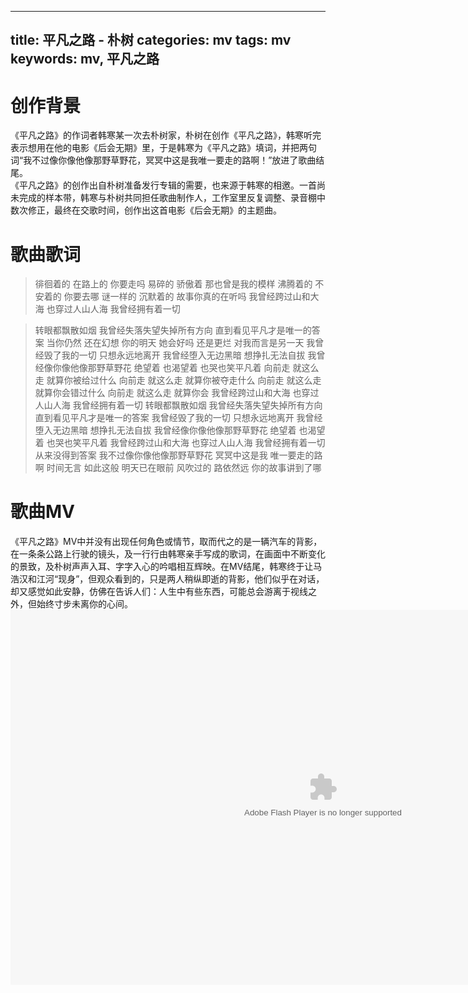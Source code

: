 
---
title: 平凡之路 - 朴树
categories: mv
tags: mv
keywords: mv, 平凡之路
---

# 创作背景

《平凡之路》的作词者韩寒某一次去朴树家，朴树在创作《平凡之路》，韩寒听完表示想用在他的电影《后会无期》里，于是韩寒为《平凡之路》填词，并把两句词“我不过像你像他像那野草野花，冥冥中这是我唯一要走的路啊！”放进了歌曲结尾。  
《平凡之路》的创作出自朴树准备发行专辑的需要，也来源于韩寒的相邀。一首尚未完成的样本带，韩寒与朴树共同担任歌曲制作人，工作室里反复调整、录音棚中数次修正，最终在交歌时间，创作出这首电影《后会无期》的主题曲。

# 歌曲歌词
>徘徊着的 在路上的
>你要走吗
>易碎的 骄傲着
>那也曾是我的模样
>沸腾着的 不安着的
>你要去哪
>谜一样的 沉默着的
>故事你真的在听吗
>我曾经跨过山和大海
>也穿过人山人海
>我曾经拥有着一切
<!-- more -->
>转眼都飘散如烟
>我曾经失落失望失掉所有方向
>直到看见平凡才是唯一的答案
>当你仍然 还在幻想
>你的明天
>她会好吗 还是更烂
>对我而言是另一天
>我曾经毁了我的一切
>只想永远地离开
>我曾经堕入无边黑暗
>想挣扎无法自拔
>我曾经像你像他像那野草野花
>绝望着 也渴望着 也哭也笑平凡着
>向前走 就这么走
>就算你被给过什么
>向前走 就这么走
>就算你被夺走什么
>向前走 就这么走
>就算你会错过什么
>向前走 就这么走
>就算你会
>我曾经跨过山和大海
>也穿过人山人海
>我曾经拥有着一切
>转眼都飘散如烟
>我曾经失落失望失掉所有方向
>直到看见平凡才是唯一的答案
>我曾经毁了我的一切
>只想永远地离开
>我曾经堕入无边黑暗
>想挣扎无法自拔
>我曾经像你像他像那野草野花
>绝望着 也渴望着 也哭也笑平凡着
>我曾经跨过山和大海
>也穿过人山人海
>我曾经拥有着一切
>从来没得到答案
>我不过像你像他像那野草野花
>冥冥中这是我 唯一要走的路啊
>时间无言 如此这般
>明天已在眼前
>风吹过的 路依然远
>你的故事讲到了哪

# 歌曲MV
《平凡之路》MV中并没有出现任何角色或情节，取而代之的是一辆汽车的背影，在一条条公路上行驶的镜头，及一行行由韩寒亲手写成的歌词，在画面中不断变化的景致，及朴树声声入耳、字字入心的吟唱相互辉映。在MV结尾，韩寒终于让马浩汉和江河“现身”，但观众看到的，只是两人稍纵即逝的背影，他们似乎在对话，却又感觉如此安静，仿佛在告诉人们：人生中有些东西，可能总会游离于视线之外，但始终寸步未离你的心间。  
<embed src="http://player.yinyuetai.com/video/player/2094298/a_3468898.swf" quality="high" width="1000" height="600" align="middle"  allowScriptAccess="sameDomain" allowfullscreen="true" type="application/x-shockwave-flash"></embed>